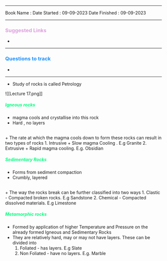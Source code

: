

<hr>

Book Name : 
Date Started : 09-09-2023
Date Finished : 09-09-2023

<hr>

### <span  style = "color:Plum">Suggested Links </span>
+ 

<hr>


### <span  style = "color:dodgerblue">Questions to track </span>
+ 



<hr>


+ Study of rocks is called Petrology


![[Lecture 17.png]]

##### <span  style = "color:SpringGreen">Igneous rocks</span>
+ magma cools and crystallise into this rock
+ Hard , no layers
<br>
+ The rate at which the magma cools down to form these rocks can result in two types of rocks
	1. Intrusive 
		+ Slow magma Cooling . E.g Granite
	2. Extrusive
		+ Rapid magma cooling. E.g. Obsidian

##### <span  style = "color:SpringGreen">Sedimentary Rocks</span>
+ Forms from sediment compaction
+ Crumbly, layered
<br>
+ The way the rocks break can be further classified into two ways 
	1. Clastic - Compacted broken rocks. E.g Sandstone
	2. Chemical - Compacted dissolved materials. E.g Limestone

##### <span  style = "color:SpringGreen">Metamorphic rocks</span>
+ Formed by application of higher Temperature and Pressure on the already formed Igneous and Sedimentary Rocks
+ They are relatively hard, may or may not have layers. These can be divided into 
	1. Foliated - has layers. E.g Slate
	2. Non Foliated - have no layers. E.g. Marble